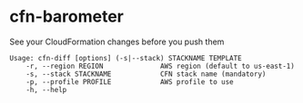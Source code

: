 cfn-barometer
=============

See your CloudFormation changes before you push them

    Usage: cfn-diff [options] (-s|--stack) STACKNAME TEMPLATE
        -r, --region REGION              AWS region (default to us-east-1)
        -s, --stack STACKNAME            CFN stack name (mandatory)
        -p, --profile PROFILE            AWS profile to use
        -h, --help

